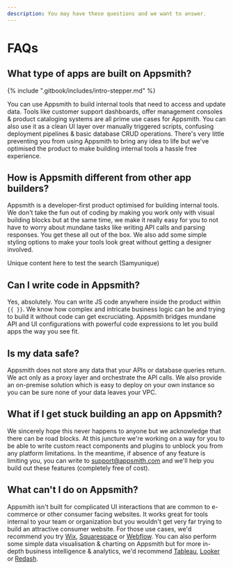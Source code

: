 ```yaml
---
description: You may have these questions and we want to answer.
---
```


# FAQs

## What type of apps are built on Appsmith?

{% include ".gitbook/includes/intro-stepper.md" %}

You can use Appsmith to build internal tools that need to access and update data. Tools like customer support dashboards, offer management consoles & product cataloging systems are all prime use cases for Appsmith. You can also use it as a clean UI layer over manually triggered scripts, confusing deployment pipelines & basic database CRUD operations. There's very little preventing you from using Appsmith to bring any idea to life but we've optimised the product to make building internal tools a hassle free experience.

## How is Appsmith different from other app builders?

Appsmith is a developer-first product optimised for building internal tools. We don't take the fun out of coding by making you work only with visual building blocks but at the same time, we make it really easy for you to not have to worry about mundane tasks like writing API calls and parsing responses. You get these all out of the box. We also add some simple styling options to make your tools look great without getting a designer involved.

Unique content here to test the search (Samyunique)

## Can I write code in Appsmith?

Yes, absolutely. You can write JS code anywhere inside the product within `{{ }}`. We know how complex and intricate business logic can be and trying to build it without code can get excruciating. Appsmith bridges mundane API and UI configurations with powerful code expressions to let you build apps the way you see fit.

## Is my data safe?

Appsmith does not store any data that your APIs or database queries return. We act only as a proxy layer and orchestrate the API calls. We also provide an on-premise solution which is easy to deploy on your own instance so you can be sure none of your data leaves your VPC.

## What if I get stuck building an app on Appsmith?

We sincerely hope this never happens to anyone but we acknowledge that there can be road blocks. At this juncture we're working on a way for you to be able to write custom react components and plugins to unblock you from any platform limitations. In the meantime, if absence of any feature is limiting you, you can write to [support@appsmith.com](mailto:%20support@appsmith.com) and we'll help you build out these features (completely free of cost).

## What can't I do on Appsmith?

Appsmith isn't built for complicated UI interactions that are common to e-commerce or other consumer facing websites. It works great for tools internal to your team or organization but you wouldn't get very far trying to build an attractive consumer website. For those use cases, we'd recommend you try [Wix](https://www.wix.com), [Squarespace](https://www.squarespace.com) or [Webflow](https://www.webflow.com). You can also perform some simple data visualisation & charting on Appsmith but for more in-depth business intelligence & analytics, we'd recommend [Tableau](https://www.tableau.com/), [Looker](https://looker.com/) or [Redash](https://redash.io/).
